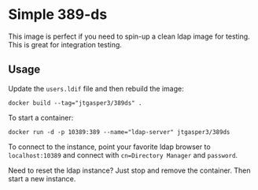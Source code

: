 Simple 389-ds 
=============

This image is perfect if you need to spin-up a clean ldap image for testing. This is great for integration testing.

## Usage
Update the `users.ldif` file and then rebuild the image:

```
docker build --tag="jtgasper3/389ds" .
```

To start a container:

```
docker run -d -p 10389:389 --name="ldap-server" jtgasper3/389ds
```

To connect to the instance, point your favorite ldap browser to `localhost:10389` and connect with `cn=Directory Manager` and `password`.

Need to reset the ldap instance? Just stop and remove the container. Then start a new instance.

